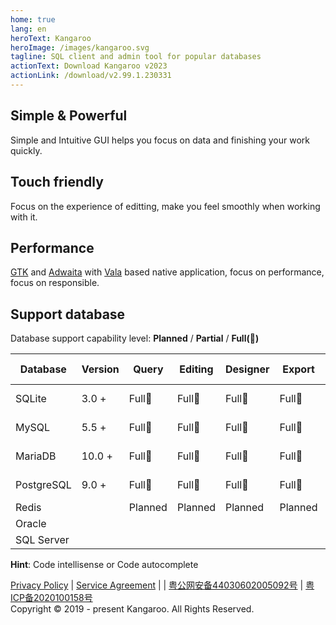 ```yaml
---
home: true
lang: en
heroText: Kangaroo
heroImage: /images/kangaroo.svg
tagline: SQL client and admin tool for popular databases
actionText: Download Kangaroo v2023
actionLink: /download/v2.99.1.230331
---
```


<div class="features">
  <div class="feature">
    <h2>Simple & Powerful</h2>
    <p>Simple and Intuitive GUI helps you focus on data and finishing your work quickly.</p>
  </div>
  <div class="feature">
    <h2>Touch friendly</h2>
    <p>Focus on the experience of editting, make you feel smoothly when working with it.</p>
  </div>
  <div class="feature">
    <h2>Performance</h2>
    <p><a target="_blank" href="https://www.gtk.org/">GTK</a> and <a target="_blank" href="https://gitlab.gnome.org/GNOME/libadwaita">Adwaita</a> with <a target="_blank" href="https://gitlab.gnome.org/GNOME/vala">Vala</a> based native application, focus on performance, focus on responsible.</p>
  </div>
</div>

## Support database
Database support capability level: __Planned__ / __Partial__ / __Full(:100:)__

| Database    | Version | Query     | Editing   | Designer  | Export    | Import    | Hint      | Modeling | DB Sync |
|-------------|---------|-----------|-----------|-----------|-----------|-----------|-----------|----------|---------|
| SQLite      | 3.0 +   | Full:100: | Full:100: | Full:100: | Full:100: | Full:100: | Full:100: | in progress  | Planned |
| MySQL       | 5.5 +   | Full:100: | Full:100: | Full:100: | Full:100: | Full:100: | Full:100: | in progress  | Planned |
| MariaDB     | 10.0 +  | Full:100: | Full:100: | Full:100: | Full:100: | Full:100: | Full:100: | in progress  | Planned |
| PostgreSQL  | 9.0 +   | Full:100: | Full:100: | Full:100: | Full:100: | Full:100: | Full:100: | in progress  | Planned |
| Redis       |         | Planned   | Planned   | Planned   | Planned   | Planned   | Planned   | Planned  | Planned |
| Oracle      |         |           |           |           |           |           |           |          |         |
| SQL Server  |         |           |           |           |           |           |           |          |         |

**Hint**: Code intellisense or Code autocomplete

[Privacy Policy](./en/license/privacy-policy) | [Service Agreement](./en/license/service-agreement) | | [粤公网安备44030602005092号](http://www.beian.gov.cn/portal/registerSystemInfo?recordcode=44030602005092) | [粤ICP备2020100158号](http://beian.miit.gov.cn/) <br/> Copyright © 2019 - present Kangaroo. All Rights Reserved.
